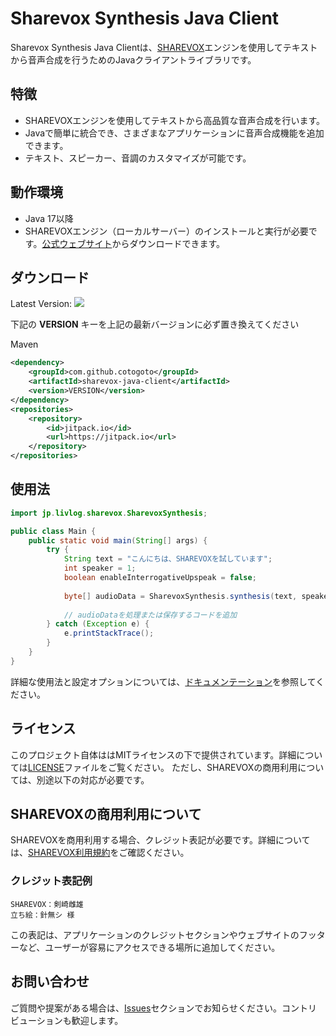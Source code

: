 # Sharevox Synthesis Java Client

Sharevox Synthesis Java Clientは、[SHAREVOX](https://sharevox.hiroshiba.jp/)エンジンを使用してテキストから音声合成を行うためのJavaクライアントライブラリです。

## 特徴

- SHAREVOXエンジンを使用してテキストから高品質な音声合成を行います。
- Javaで簡単に統合でき、さまざまなアプリケーションに音声合成機能を追加できます。
- テキスト、スピーカー、音調のカスタマイズが可能です。

## 動作環境

- Java 17以降
- SHAREVOXエンジン（ローカルサーバー）のインストールと実行が必要です。[公式ウェブサイト](https://sharevox.hiroshiba.jp/)からダウンロードできます。

## ダウンロード
Latest Version:
[![](https://jitpack.io/v/cotogoto/sharevox-java-client.svg)](https://jitpack.io/#cotogoto/sharevox-java-client)

下記の **VERSION** キーを上記の最新バージョンに必ず置き換えてください

Maven
```xml
<dependency>
    <groupId>com.github.cotogoto</groupId>
    <artifactId>sharevox-java-client</artifactId>
    <version>VERSION</version>
</dependency>
<repositories>
    <repository>
        <id>jitpack.io</id>
        <url>https://jitpack.io</url>
    </repository>
</repositories>
```

## 使用法

```java
import jp.livlog.sharevox.SharevoxSynthesis;

public class Main {
    public static void main(String[] args) {
        try {
            String text = "こんにちは、SHAREVOXを試しています";
            int speaker = 1;
            boolean enableInterrogativeUpspeak = false;
            
            byte[] audioData = SharevoxSynthesis.synthesis(text, speaker, enableInterrogativeUpspeak);
            
            // audioDataを処理または保存するコードを追加
        } catch (Exception e) {
            e.printStackTrace();
        }
    }
}
```

詳細な使用法と設定オプションについては、[ドキュメンテーション](https://github.com/yourusername/sharevox-synthesis-java/wiki)を参照してください。

## ライセンス

このプロジェクト自体ははMITライセンスの下で提供されています。詳細については[LICENSE](LICENSE)ファイルをご覧ください。
ただし、SHAREVOXの商用利用については、別途以下の対応が必要です。

## SHAREVOXの商用利用について

SHAREVOXを商用利用する場合、クレジット表記が必要です。詳細については、[SHAREVOX利用規約](https://sharevox.hiroshiba.jp/term/)をご確認ください。

### クレジット表記例

```
SHAREVOX：剣崎雌雄
立ち絵：針無シ 様
```

この表記は、アプリケーションのクレジットセクションやウェブサイトのフッターなど、ユーザーが容易にアクセスできる場所に追加してください。

## お問い合わせ

ご質問や提案がある場合は、[Issues](https://github.com/blue-islands/sharevox-java-client/issues)セクションでお知らせください。コントリビューションも歓迎します。
